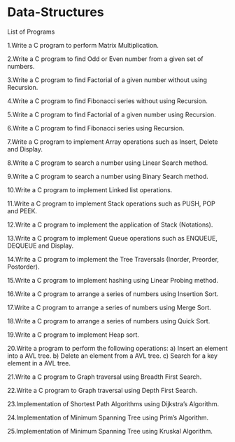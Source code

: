 # Data-Structures
List of Programs



1.Write a C program to perform Matrix Multiplication.



2.Write a C program to find Odd or Even number from a given set of numbers.




3.Write a C program to find Factorial of a given number without using Recursion.




4.Write a C program to find Fibonacci series without using Recursion.





5.Write a C program to find Factorial of a given number using Recursion.





6.Write a C program to find Fibonacci series using Recursion.





7.Write a C program to implement Array operations such as Insert, Delete and Display.




8.Write a C program to search a number using Linear Search method.





9.Write a C program to search a number using Binary Search method.






10.Write a C program to implement Linked list operations.





11.Write a C program to implement Stack operations such as PUSH, POP and PEEK.




12.Write a C program to implement the application of Stack (Notations).






13.Write a C program to implement Queue operations such as ENQUEUE, DEQUEUE and Display.



14.Write a C program to implement the Tree Traversals (Inorder, Preorder, Postorder).



15.Write a C program to implement hashing using Linear Probing method.




16.Write a C program to arrange a series of numbers using Insertion Sort.



17.Write a C program to arrange a series of numbers using Merge Sort.




18.Write a C program to arrange a series of numbers using Quick Sort.




19.Write a C program to implement Heap sort.




20.Write a program to perform the following operations: a) Insert an element into a AVL tree. b) Delete an element from a AVL tree. c) Search for a key element in a AVL tree.




21.Write a C program to Graph traversal using Breadth First Search.





22.Write a C program to Graph traversal using Depth First Search.



23.Implementation of Shortest Path Algorithms using Dijkstra’s Algorithm.




24.Implementation of Minimum Spanning Tree using Prim’s Algorithm.




25.Implementation of Minimum Spanning Tree using Kruskal Algorithm.




